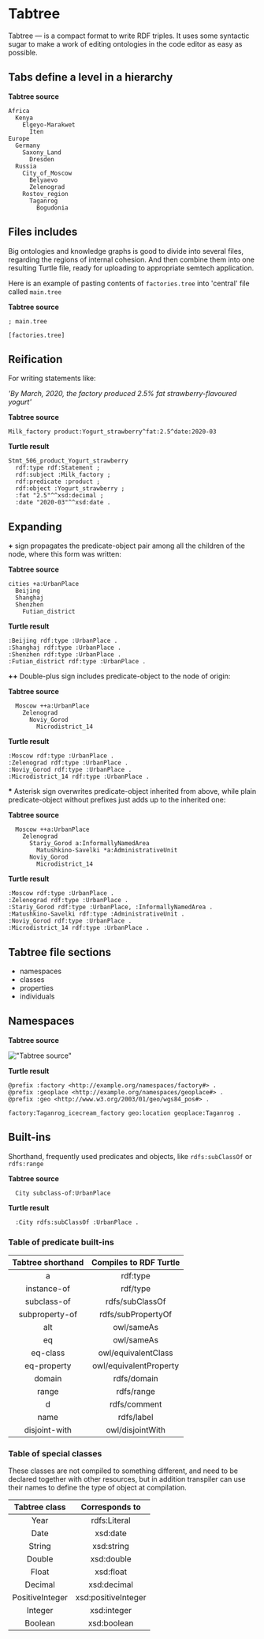 # Tabtree

Tabtree &mdash; is a compact format to write RDF triples. It uses some syntactic sugar to make a work of editing ontologies in the code editor as easy as possible.

## Tabs define a level in a hierarchy

**Tabtree source**
```tabtree
Africa
  Kenya
    Elgeyo-Marakwet
      Iten
Europe
  Germany
    Saxony_Land
      Dresden
  Russia
    City_of_Moscow
      Belyaevo
      Zelenograd
    Rostov_region
      Taganrog
        Bogudonia
```

## Files includes

Big ontologies and knowledge graphs is good to divide into several files, regarding the regions of internal cohesion. And then combine them into one resulting Turtle file, ready for uploading to appropriate semtech application.

Here is an example of pasting contents of `factories.tree` into 'central' file called `main.tree`

**Tabtree source**
```tabtree
; main.tree

[factories.tree]
```

## Reification

For writing statements like:

*'By March, 2020, the factory produced 2.5% fat strawberry-flavoured yogurt'*

**Tabtree source**
```tabtree
Milk_factory product:Yogurt_strawberry^fat:2.5^date:2020-03
```

**Turtle result**
```turtle
Stmt_506_product_Yogurt_strawberry
  rdf:type rdf:Statement ;
  rdf:subject :Milk_factory ;
  rdf:predicate :product ;
  rdf:object :Yogurt_strawberry ;
  :fat "2.5"^^xsd:decimal ;
  :date "2020-03"^^xsd:date .
```

## Expanding

**+** sign propagates the predicate-object pair among all the children of the node, where this form was written:

**Tabtree source**
```tabtree
cities +a:UrbanPlace
  Beijing
  Shanghaj
  Shenzhen
    Futian_district
```

**Turtle result**
```turtle
:Beijing rdf:type :UrbanPlace .
:Shanghaj rdf:type :UrbanPlace .
:Shenzhen rdf:type :UrbanPlace .
:Futian_district rdf:type :UrbanPlace .
```

**++** Double-plus sign includes predicate-object to the node of origin:

**Tabtree source**
```tabtree
  Moscow ++a:UrbanPlace
    Zelenograd
      Noviy_Gorod
        Microdistrict_14
```

**Turtle result**
```turtle
:Moscow rdf:type :UrbanPlace .
:Zelenograd rdf:type :UrbanPlace .
:Noviy_Gorod rdf:type :UrbanPlace .
:Microdistrict_14 rdf:type :UrbanPlace .
```

<b>*</b> Asterisk sign overwrites predicate-object inherited from above, while plain predicate-object without prefixes just adds up to the inherited one:

**Tabtree source**
```tabtree
  Moscow ++a:UrbanPlace
    Zelenograd
      Stariy_Gorod a:InformallyNamedArea
        Matushkino-Savelki *a:AdministrativeUnit
      Noviy_Gorod
        Microdistrict_14
```

**Turtle result**
```turtle
:Moscow rdf:type :UrbanPlace .
:Zelenograd rdf:type :UrbanPlace .
:Stariy_Gorod rdf:type :UrbanPlace, :InformallyNamedArea .
:Matushkino-Savelki rdf:type :AdministrativeUnit .
:Noviy_Gorod rdf:type :UrbanPlace .
:Microdistrict_14 rdf:type :UrbanPlace .
```

## Tabtree file sections

- namespaces
- classes
- properties
- individuals

## Namespaces

**Tabtree source**
<!-- ```tabtree
namespaces
  factory ns:http://example.org/namespaces/factory#
  geoplace ns:http://example.org/namespaces/geoplace#
  geo ns:http://www.w3.org/2003/01/geo/wgs84_pos#
individuals
  factory/Taganrog_icecream_factory geo/location:geoplace/Taganrog
``` -->

!["**Tabtree source**"](docs/images/p1.png?raw=true "Namespaces example")

**Turtle result**
```
@prefix :factory <http://example.org/namespaces/factory#> .
@prefix :geoplace <http://example.org/namespaces/geoplace#> .
@prefix :geo <http://www.w3.org/2003/01/geo/wgs84_pos#> .

factory:Taganrog_icecream_factory geo:location geoplace:Taganrog .

```

## Built-ins

Shorthand, frequently used predicates and objects, like `rdfs:subClassOf` or `rdfs:range`

**Tabtree source**
```
  City subclass-of:UrbanPlace
```

**Turtle result**
```
  :City rdfs:subClassOf :UrbanPlace .
```

### Table of predicate built-ins

| Tabtree shorthand | Compiles to RDF Turtle |
| :---:   | :---: |
| a | rdf:type |
| instance-of | rdf/type |
| subclass-of | rdfs/subClassOf |
| subproperty-of | rdfs/subPropertyOf |
| alt | owl/sameAs |
| eq | owl/sameAs |
| eq-class | owl/equivalentClass |
| eq-property | owl/equivalentProperty |
| domain | rdfs/domain |
| range | rdfs/range |
| d | rdfs/comment |
| name | rdfs/label |
| disjoint-with | owl/disjointWith |

### Table of special classes

These classes are not compiled to something different, and need to be declared together with other resources, but in addition transpiler can use their names to define the type of object at compilation.

| Tabtree class | Corresponds to |
| :---:   | :---: |
| Year | rdfs:Literal |
| Date | xsd:date |
| String | xsd:string |
| Double | xsd:double |
| Float | xsd:float |
| Decimal | xsd:decimal |
| PositiveInteger | xsd:positiveInteger |
| Integer | xsd:integer |
| Boolean | xsd:boolean |
